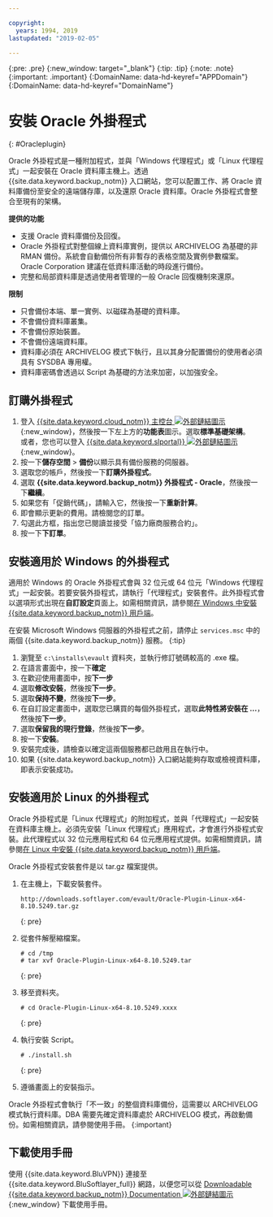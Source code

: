 ```yaml
---

copyright:
  years: 1994, 2019
lastupdated: "2019-02-05"

---
```

{:pre: .pre}
{:new_window: target="_blank"}
{:tip: .tip}
{:note: .note}
{:important: .important}
{:DomainName: data-hd-keyref="APPDomain"}
{:DomainName: data-hd-keyref="DomainName"}

# 安裝 Oracle 外掛程式
{: #Oracleplugin}

Oracle 外掛程式是一種附加程式，並與「Windows 代理程式」或「Linux 代理程式」一起安裝在 Oracle 資料庫主機上。透過 {{site.data.keyword.backup_notm}} 入口網站，您可以配置工作、將 Oracle 資料庫備份至安全的遠端儲存庫，以及還原 Oracle 資料庫。Oracle 外掛程式會整合至現有的架構。

**提供的功能**

- 支援 Oracle 資料庫備份及回復。
- Oracle 外掛程式對整個線上資料庫實例，提供以 ARCHIVELOG 為基礎的非 RMAN 備份。系統會自動備份所有非暫存的表格空間及實例參數檔案。Oracle Corporation 建議在低資料庫活動的時段進行備份。
- 完整和局部資料庫是透過使用者管理的一般 Oracle 回復機制來還原。

**限制**
- 只會備份本端、單一實例、以磁碟為基礎的資料庫。
- 不會備份資料庫叢集。
- 不會備份原始裝置。
- 不會備份遠端資料庫。
- 資料庫必須在 ARCHIVELOG 模式下執行，且以其身分配置備份的使用者必須具有 SYSDBA 專用權。
- 資料庫密碼會透過以 Script 為基礎的方法來加密，以加強安全。

## 訂購外掛程式

1. 登入 [{{site.data.keyword.cloud_notm}} 主控台 ![外部鏈結圖示](../../icons/launch-glyph.svg "外部鏈結圖示")](https://{DomainName}/){:new_window}，然後按一下左上方的**功能表**圖示。選取**標準基礎架構**。<br/>
   或者，您也可以登入 [{{site.data.keyword.slportal}} ![外部鏈結圖示](../../icons/launch-glyph.svg "外部鏈結圖示")](https://control.softlayer.com/){:new_window}。
2. 按一下**儲存空間** > **備份**以顯示具有備份服務的伺服器。
3. 選取您的帳戶，然後按一下**訂購外掛程式**。
4. 選取 **{{site.data.keyword.backup_notm}} 外掛程式 - Oracle**，然後按一下**繼續**。
5. 如果您有「促銷代碼」，請輸入它，然後按一下**重新計算**。
6. 即會顯示更新的費用。請檢閱您的訂單。
7. 勾選此方框，指出您已閱讀並接受「協力廠商服務合約」。
8. 按一下**下訂單**。

## 安裝適用於 Windows 的外掛程式

適用於 Windows 的 Oracle 外掛程式會與 32 位元或 64 位元「Windows 代理程式」一起安裝。若要安裝外掛程式，請執行「代理程式」安裝套件。此外掛程式會以選項形式出現在**自訂設定**頁面上。如需相關資訊，請參閱[在 Windows 中安裝 {{site.data.keyword.backup_notm}} 用戶端](/docs/infrastructure/Backup?topic=Backup-InstallinWindows)。

在安裝 Microsoft Windows 伺服器的外掛程式之前，請停止 `services.msc` 中的兩個 {{site.data.keyword.backup_notm}} 服務。
{:tip}

1. 瀏覽至 `c:\installs\evault` 資料夾，並執行修訂號碼較高的 .exe 檔。
2. 在語言畫面中，按一下**確定**
3. 在歡迎使用畫面中，按**下一步**
4. 選取**修改安裝**，然後按**下一步**。
5. 選取**保持不變**，然後按**下一步**。
6. 在自訂設定畫面中，選取您已購買的每個外掛程式，選取**此特性將安裝在 ...**，然後按**下一步**。
7. 選取**保留我的現行登錄**，然後按**下一步**。
8. 按一下**安裝**。
9. 安裝完成後，請檢查以確定這兩個服務都已啟用且在執行中。
10. 如果 {{site.data.keyword.backup_notm}} 入口網站能夠存取或檢視資料庫，即表示安裝成功。

## 安裝適用於 Linux 的外掛程式

Oracle 外掛程式是「Linux 代理程式」的附加程式，並與「代理程式」一起安裝在資料庫主機上。必須先安裝「Linux 代理程式」應用程式，才會進行外掛程式安裝。此代理程式以 32 位元應用程式和 64 位元應用程式提供。如需相關資訊，請參閱[在 Linux 中安裝 {{site.data.keyword.backup_notm}} 用戶端](/docs/infrastructure/Backup?topic=Backup-InstallinLinux)。

Oracle 外掛程式安裝套件是以 tar.gz 檔案提供。

1. 在主機上，下載安裝套件。
   ```
   http://downloads.softlayer.com/evault/Oracle-Plugin-Linux-x64-8.10.5249.tar.gz
   ```
   {: pre}

2. 從套件解壓縮檔案。
   ```
   # cd /tmp
   # tar xvf Oracle-Plugin-Linux-x64-8.10.5249.tar
   ```
   {: pre}

3. 移至資料夾。
   ```
   # cd Oracle-Plugin-Linux-x64-8.10.5249.xxxx
   ```
   {: pre}

4. 執行安裝 Script。
   ```
   # ./install.sh
   ```
   {: pre}

5. 遵循畫面上的安裝指示。

Oracle 外掛程式會執行「不一致」的整個資料庫備份，這需要以 ARCHIVELOG 模式執行資料庫。DBA 需要先確定資料庫處於 ARCHIVELOG 模式，再啟動備份。如需相關資訊，請參閱使用手冊。
{:important}


## 下載使用手冊

使用 {{site.data.keyword.BluVPN}} 連接至 {{site.data.keyword.BluSoftlayer_full}} 網路，以便您可以從 [Downloadable {{site.data.keyword.backup_notm}} Documentation ![外部鏈結圖示](../../icons/launch-glyph.svg "外部鏈結圖示")](http://downloads.service.softlayer.com/evault/Documentation/){:new_window} 下載使用手冊。

